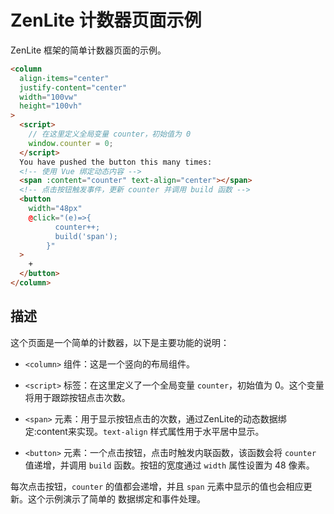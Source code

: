 # ZenLite 计数器页面示例

ZenLite 框架的简单计数器页面的示例。

```html
<column
  align-items="center"
  justify-content="center"
  width="100vw"
  height="100vh"
>
  <script>
    // 在这里定义全局变量 counter，初始值为 0
    window.counter = 0;
  </script>
  You have pushed the button this many times:
  <!-- 使用 Vue 绑定动态内容 -->
  <span :content="counter" text-align="center"></span>
  <!-- 点击按钮触发事件，更新 counter 并调用 build 函数 -->
  <button
    width="48px"
    @click="(e)=>{
          counter++;
          build('span');
        }"
  >
    +
  </button>
</column>
```

## 描述

这个页面是一个简单的计数器，以下是主要功能的说明：

- `<column>` 组件：这是一个竖向的布局组件。

- `<script>` 标签：在这里定义了一个全局变量 `counter`，初始值为 0。这个变量将用于跟踪按钮点击次数。

- `<span>` 元素：用于显示按钮点击的次数，通过ZenLite的动态数据绑定:content来实现。`text-align` 样式属性用于水平居中显示。

- `<button>` 元素：一个点击按钮，点击时触发内联函数，该函数会将 `counter` 值递增，并调用 `build` 函数。按钮的宽度通过 `width` 属性设置为 48 像素。

每次点击按钮，`counter` 的值都会递增，并且 `span` 元素中显示的值也会相应更新。这个示例演示了简单的 数据绑定和事件处理。
